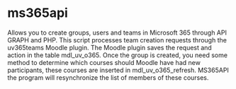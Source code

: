 # ms365api
Allows you to create groups, users and teams in Microsoft 365 through API GRAPH and PHP.
This script processes team creation requests through the uv365teams Moodle plugin.
The Moodle plugin saves the request and action in the table mdl_uv_o365. 
Once the group is created, you need some method to determine which courses should Moodle have had new participants, these courses are inserted in mdl_uv_o365_refresh.
MS365API the program will resynchronize the list of members of these courses.
